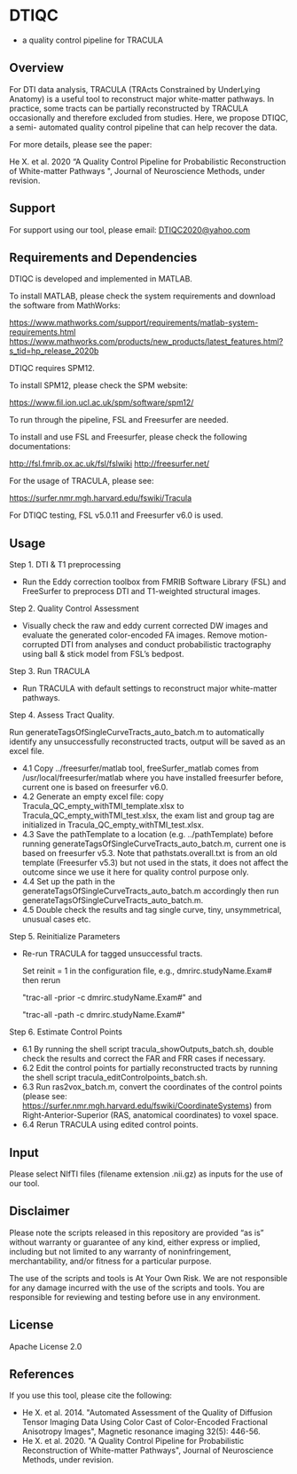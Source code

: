 # DTIQC  
- a quality control pipeline for TRACULA


## Overview
For DTI data analysis, TRACULA (TRActs Constrained by UnderLying Anatomy) is a useful tool to reconstruct major white-matter pathways. In practice, some tracts can be partially reconstructed by TRACULA occasionally and therefore excluded from studies. Here, we propose DTIQC, a semi- automated quality control pipeline that can help recover the data. 

For more details, please see the paper:

He X. et al. 2020 “A Quality Control Pipeline for Probabilistic Reconstruction of White-matter Pathways ", Journal of Neuroscience Methods, under revision.


## Support
For support using our tool, please email: DTIQC2020@yahoo.com

## Requirements and Dependencies
DTIQC is developed and implemented in MATLAB.

To install MATLAB, please check the system requirements and download the software from MathWorks: 

https://www.mathworks.com/support/requirements/matlab-system-requirements.html
https://www.mathworks.com/products/new_products/latest_features.html?s_tid=hp_release_2020b

DTIQC requires SPM12. 

To install SPM12, please check the SPM website:

https://www.fil.ion.ucl.ac.uk/spm/software/spm12/ 

To run through the pipeline, FSL and Freesurfer are needed.

To install and use FSL and Freesurfer, please check the following documentations:

http://fsl.fmrib.ox.ac.uk/fsl/fslwiki
http://freesurfer.net/

For the usage of TRACULA, please see:

https://surfer.nmr.mgh.harvard.edu/fswiki/Tracula

For DTIQC testing, FSL v5.0.11 and Freesurfer v6.0 is used.


##  Usage
Step 1. DTI & T1 preprocessing 
-	Run the Eddy correction toolbox from FMRIB Software Library (FSL) and FreeSurfer to preprocess DTI and T1-weighted structural images. 

Step 2. Quality Control Assessment
-	Visually check the raw and eddy current corrected DW images and evaluate the generated color-encoded FA images. Remove motion-corrupted DTI from analyses and conduct probabilistic tractography using ball & stick model from FSL’s bedpost.

Step 3. Run TRACULA
-	Run TRACULA with default settings to reconstruct major white-matter pathways.

Step 4. Assess Tract Quality.

Run generateTagsOfSingleCurveTracts_auto_batch.m to automatically identify any unsuccessfully reconstructed tracts, output will be saved as an excel file.
-	4.1 Copy ../freesurfer/matlab tool, freeSurfer_matlab comes from /usr/local/freesurfer/matlab where you have installed freesurfer before, current one is based on freesurfer v6.0.
-	4.2 Generate an empty excel file: copy Tracula_QC_empty_withTMI_template.xlsx to Tracula_QC_empty_withTMI_test.xlsx, the exam list and group tag are initialized in Tracula_QC_empty_withTMI_test.xlsx.
-	4.3 Save the pathTemplate to a location (e.g. ../pathTemplate) before running generateTagsOfSingleCurveTracts_auto_batch.m, current one is based on freesurfer v5.3. Note that pathstats.overall.txt is from an old template (Freesurfer v5.3) but not used in the stats, it does not affect the outcome since we use it here for quality control purpose only.
-	4.4 Set up the path in the generateTagsOfSingleCurveTracts_auto_batch.m accordingly then run generateTagsOfSingleCurveTracts_auto_batch.m.
-	4.5 Double check the results and tag single curve, tiny, unsymmetrical, unusual cases etc.

Step 5. Reinitialize Parameters
-	Re-run TRACULA for tagged unsuccessful tracts.

	Set reinit = 1 in the configuration file, e.g., dmrirc.studyName.Exam# then rerun 

	"trac-all -prior -c  dmrirc.studyName.Exam#" and  

	"trac-all -path -c  dmrirc.studyName.Exam#"
 
Step 6. Estimate Control Points
-	6.1 By running the shell script tracula_showOutputs_batch.sh, double check the results and correct the FAR and FRR cases if necessary.
-	6.2 Edit the control points for partially reconstructed tracts by running the shell script tracula_editControlpoints_batch.sh.
-	6.3 Run ras2vox_batch.m, convert the coordinates of the control points (please see: https://surfer.nmr.mgh.harvard.edu/fswiki/CoordinateSystems) from Right-Anterior-Superior (RAS, anatomical coordinates) to voxel space.
-	6.4 Rerun TRACULA using edited control points.
	

##  Input 
Please select NIfTI files (filename extension .nii.gz) as inputs for the use of our tool.

## Disclaimer
Please note the scripts released in this repository are provided “as is” without warranty or guarantee of any kind, either express or implied, including but not limited to any warranty of noninfringement, merchantability, and/or fitness for a particular purpose.

The use of the scripts and tools is At Your Own Risk. We are not responsible for any damage incurred with the use of the scripts and tools. You are responsible for reviewing and testing before use in any environment.


## License

Apache License 2.0


## References

If you use this tool, please cite the following:

-	He X. et al. 2014. "Automated Assessment of the Quality of Diffusion Tensor Imaging Data Using Color Cast of Color-Encoded Fractional Anisotropy Images", Magnetic resonance imaging 32(5): 446-56.
-	He X. et al. 2020. "A Quality Control Pipeline for Probabilistic Reconstruction of White-matter Pathways", Journal of Neuroscience Methods, under revision.
